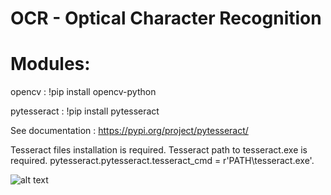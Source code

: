 # OCR - Optical Character Recognition

# Modules:
opencv : !pip install opencv-python

pytesseract : !pip install pytesseract

See documentation :
https://pypi.org/project/pytesseract/

Tesseract files installation is required.
Tesseract path to tesseract.exe is required.
pytesseract.pytesseract.tesseract_cmd = r'PATH\tesseract.exe'.

 ![alt text](http://url/to/img.png) 






